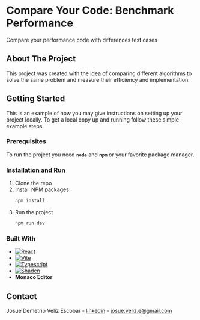 # Compare Your Code: Benchmark Performance

Compare your performance code with differences test cases

## About The Project
This project was created with the idea of comparing different algorithms to solve the same problem and measure their efficiency and implementation.

## Getting Started

This is an example of how you may give instructions on setting up your project locally.
To get a local copy up and running follow these simple example steps.

### Prerequisites

To run the project you need **`node`** and **`npm`** or your favorite package manager.

### Installation and Run

1. Clone the repo
2. Install NPM packages
   ```sh
   npm install
   ```
3. Run the project
   ```sh
   npm run dev
   ```


### Built With
* [![React][React.js]][React-url]
* [![Vite][Vite]][Vite-url]
* [![Typescript][Typescript]][React-url]
* [![Shadcn][Shadcnui]][Shadcnui-url]
* **Monaco Editor**

## Contact

Josue Demetrio Veliz Escobar - [linkedin](https://www.linkedin.com/in/josue-demetrio-veliz-escobar-238280219/) - josue.veliz.e@gmail.com



[React.js]: https://img.shields.io/badge/React-20232A?style=for-the-badge&logo=react&logoColor=61DAFB
[React-url]: https://reactjs.org/
[Shadcnui]: https://img.shields.io/badge/shadcn%2Fui-000?logo=shadcnui&logoColor=fff&style=for-the-badge
[Shadcnui-url]: https://ui.shadcn.com/
[Typescript]: https://img.shields.io/badge/TypeScript-3178C6?style=for-the-badge&logo=typescript&logoColor=white
[Typescript-url]: https://www.typescriptlang.org/
[Vite]: https://img.shields.io/badge/Vite-646CFF?style=for-the-badge&logo=Vite&logoColor=white
[Vite-url]: https://vite.dev/